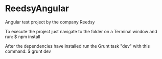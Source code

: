 # ReedsyAngular
Angular test project by the company Reedsy

To execute the project just navigate to the folder on a Terminal window and run:
$ npm install

After the dependencies have installed run the Grunt task "dev" with this command:
$ grunt dev
